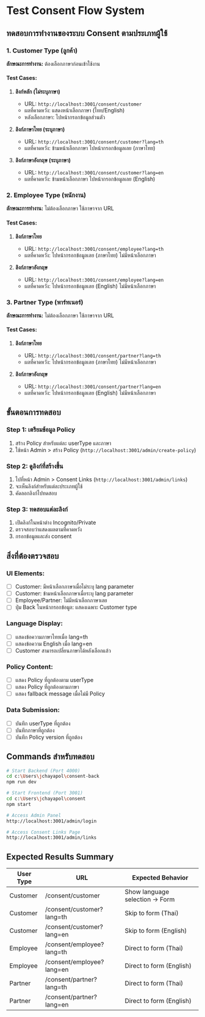 # Test Consent Flow System

## ทดสอบการทำงานของระบบ Consent ตามประเภทผู้ใช้

### 1. Customer Type (ลูกค้า)
**ลักษณะการทำงาน:** ต้องเลือกภาษาก่อนเข้าใช้งาน

#### Test Cases:
1. **ลิงก์หลัก (ไม่ระบุภาษา)**
   - URL: `http://localhost:3001/consent/customer`
   - ผลที่คาดหวัง: แสดงหน้าเลือกภาษา (ไทย/English)
   - หลังเลือกภาษา: ไปหน้ากรอกข้อมูลส่วนตัว

2. **ลิงก์ภาษาไทย (ระบุภาษา)**
   - URL: `http://localhost:3001/consent/customer?lang=th`
   - ผลที่คาดหวัง: ข้ามหน้าเลือกภาษา ไปหน้ากรอกข้อมูลเลย (ภาษาไทย)

3. **ลิงก์ภาษาอังกฤษ (ระบุภาษา)**
   - URL: `http://localhost:3001/consent/customer?lang=en`
   - ผลที่คาดหวัง: ข้ามหน้าเลือกภาษา ไปหน้ากรอกข้อมูลเลย (English)

### 2. Employee Type (พนักงาน)
**ลักษณะการทำงาน:** ไม่ต้องเลือกภาษา ใช้ภาษาจาก URL

#### Test Cases:
1. **ลิงก์ภาษาไทย**
   - URL: `http://localhost:3001/consent/employee?lang=th`
   - ผลที่คาดหวัง: ไปหน้ากรอกข้อมูลเลย (ภาษาไทย) ไม่มีหน้าเลือกภาษา

2. **ลิงก์ภาษาอังกฤษ**
   - URL: `http://localhost:3001/consent/employee?lang=en`
   - ผลที่คาดหวัง: ไปหน้ากรอกข้อมูลเลย (English) ไม่มีหน้าเลือกภาษา

### 3. Partner Type (พาร์ทเนอร์)
**ลักษณะการทำงาน:** ไม่ต้องเลือกภาษา ใช้ภาษาจาก URL

#### Test Cases:
1. **ลิงก์ภาษาไทย**
   - URL: `http://localhost:3001/consent/partner?lang=th`
   - ผลที่คาดหวัง: ไปหน้ากรอกข้อมูลเลย (ภาษาไทย) ไม่มีหน้าเลือกภาษา

2. **ลิงก์ภาษาอังกฤษ**
   - URL: `http://localhost:3001/consent/partner?lang=en`
   - ผลที่คาดหวัง: ไปหน้ากรอกข้อมูลเลย (English) ไม่มีหน้าเลือกภาษา

## ขั้นตอนการทดสอบ

### Step 1: เตรียมข้อมูล Policy
1. สร้าง Policy สำหรับแต่ละ userType และภาษา
2. ใช้หน้า Admin > สร้าง Policy (`http://localhost:3001/admin/create-policy`)

### Step 2: ดูลิงก์ที่สร้างขึ้น
1. ไปที่หน้า Admin > Consent Links (`http://localhost:3001/admin/links`)
2. จะเห็นลิงก์สำหรับแต่ละประเภทผู้ใช้
3. คัดลอกลิงก์ไปทดสอบ

### Step 3: ทดสอบแต่ละลิงก์
1. เปิดลิงก์ในหน้าต่าง Incognito/Private
2. ตรวจสอบว่าแสดงผลตามที่คาดหวัง
3. กรอกข้อมูลและส่ง consent

## สิ่งที่ต้องตรวจสอบ

### UI Elements:
- [ ] Customer: มีหน้าเลือกภาษาเมื่อไม่ระบุ lang parameter
- [ ] Customer: ข้ามหน้าเลือกภาษาเมื่อระบุ lang parameter
- [ ] Employee/Partner: ไม่มีหน้าเลือกภาษาเลย
- [ ] ปุ่ม Back ในหน้ากรอกข้อมูล: แสดงเฉพาะ Customer type

### Language Display:
- [ ] แสดงข้อความภาษาไทยเมื่อ lang=th
- [ ] แสดงข้อความ English เมื่อ lang=en
- [ ] Customer สามารถเปลี่ยนภาษาได้หลังเลือกแล้ว

### Policy Content:
- [ ] แสดง Policy ที่ถูกต้องตาม userType
- [ ] แสดง Policy ที่ถูกต้องตามภาษา
- [ ] แสดง fallback message เมื่อไม่มี Policy

### Data Submission:
- [ ] บันทึก userType ที่ถูกต้อง
- [ ] บันทึกภาษาที่ถูกต้อง
- [ ] บันทึก Policy version ที่ถูกต้อง

## Commands สำหรับทดสอบ

```bash
# Start Backend (Port 4000)
cd c:\Users\jchayapol\consent-back
npm run dev

# Start Frontend (Port 3001)
cd c:\Users\jchayapol\consent
npm start

# Access Admin Panel
http://localhost:3001/admin/login

# Access Consent Links Page
http://localhost:3001/admin/links
```

## Expected Results Summary

| User Type | URL | Expected Behavior |
|-----------|-----|-------------------|
| Customer | /consent/customer | Show language selection → Form |
| Customer | /consent/customer?lang=th | Skip to form (Thai) |
| Customer | /consent/customer?lang=en | Skip to form (English) |
| Employee | /consent/employee?lang=th | Direct to form (Thai) |
| Employee | /consent/employee?lang=en | Direct to form (English) |
| Partner | /consent/partner?lang=th | Direct to form (Thai) |
| Partner | /consent/partner?lang=en | Direct to form (English) |
